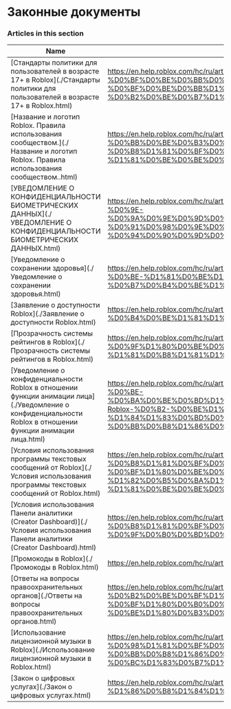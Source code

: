 # Законные документы  
### Articles in this section
Name|URL
-|-
[Стандарты политики для пользователей в возрасте 17+ в Roblox](./Стандарты политики для пользователей в возрасте 17+ в Roblox.html) |https://en.help.roblox.com/hc/ru/articles/15869919570708-%D0%A1%D1%82%D0%B0%D0%BD%D0%B4%D0%B0%D1%80%D1%82%D1%8B-%D0%BF%D0%BE%D0%BB%D0%B8%D1%82%D0%B8%D0%BA%D0%B8-%D0%B4%D0%BB%D1%8F-%D0%BF%D0%BE%D0%BB%D1%8C%D0%B7%D0%BE%D0%B2%D0%B0%D1%82%D0%B5%D0%BB%D0%B5%D0%B9-%D0%B2-%D0%B2%D0%BE%D0%B7%D1%80%D0%B0%D1%81%D1%82%D0%B5-17-%D0%B2-Roblox
[Название и логотип Roblox. Правила использования сообществом.](./Название и логотип Roblox. Правила использования сообществом..html) |https://en.help.roblox.com/hc/ru/articles/115001708126-%D0%9D%D0%B0%D0%B7%D0%B2%D0%B0%D0%BD%D0%B8%D0%B5-%D0%B8-%D0%BB%D0%BE%D0%B3%D0%BE%D1%82%D0%B8%D0%BF-Roblox-%D0%9F%D1%80%D0%B0%D0%B2%D0%B8%D0%BB%D0%B0-%D0%B8%D1%81%D0%BF%D0%BE%D0%BB%D1%8C%D0%B7%D0%BE%D0%B2%D0%B0%D0%BD%D0%B8%D1%8F-%D1%81%D0%BE%D0%BE%D0%B1%D1%89%D0%B5%D1%81%D1%82%D0%B2%D0%BE%D0%BC-
[УВЕДОМЛЕНИЕ О КОНФИДЕНЦИАЛЬНОСТИ БИОМЕТРИЧЕСКИХ ДАННЫХ](./УВЕДОМЛЕНИЕ О КОНФИДЕНЦИАЛЬНОСТИ БИОМЕТРИЧЕСКИХ ДАННЫХ.html) |https://en.help.roblox.com/hc/ru/articles/4412863575316-%D0%A3%D0%92%D0%95%D0%94%D0%9E%D0%9C%D0%9B%D0%95%D0%9D%D0%98%D0%95-%D0%9E-%D0%9A%D0%9E%D0%9D%D0%A4%D0%98%D0%94%D0%95%D0%9D%D0%A6%D0%98%D0%90%D0%9B%D0%AC%D0%9D%D0%9E%D0%A1%D0%A2%D0%98-%D0%91%D0%98%D0%9E%D0%9C%D0%95%D0%A2%D0%A0%D0%98%D0%A7%D0%95%D0%A1%D0%9A%D0%98%D0%A5-%D0%94%D0%90%D0%9D%D0%9D%D0%AB%D0%A5
[Уведомление о сохранении здоровья](./Уведомление о сохранении здоровья.html) |https://en.help.roblox.com/hc/ru/articles/360031603131-%D0%A3%D0%B2%D0%B5%D0%B4%D0%BE%D0%BC%D0%BB%D0%B5%D0%BD%D0%B8%D0%B5-%D0%BE-%D1%81%D0%BE%D1%85%D1%80%D0%B0%D0%BD%D0%B5%D0%BD%D0%B8%D0%B8-%D0%B7%D0%B4%D0%BE%D1%80%D0%BE%D0%B2%D1%8C%D1%8F
[Заявление о доступности Roblox](./Заявление о доступности Roblox.html) |https://en.help.roblox.com/hc/ru/articles/360059080071-%D0%97%D0%B0%D1%8F%D0%B2%D0%BB%D0%B5%D0%BD%D0%B8%D0%B5-%D0%BE-%D0%B4%D0%BE%D1%81%D1%82%D1%83%D0%BF%D0%BD%D0%BE%D1%81%D1%82%D0%B8-Roblox
[Прозрачность системы рейтингов в Roblox](./Прозрачность системы рейтингов в Roblox.html) |https://en.help.roblox.com/hc/ru/articles/7235818866964-%D0%9F%D1%80%D0%BE%D0%B7%D1%80%D0%B0%D1%87%D0%BD%D0%BE%D1%81%D1%82%D1%8C-%D1%81%D0%B8%D1%81%D1%82%D0%B5%D0%BC%D1%8B-%D1%80%D0%B5%D0%B9%D1%82%D0%B8%D0%BD%D0%B3%D0%BE%D0%B2-%D0%B2-Roblox
[Уведомление о конфиденциальности Roblox в отношении функции анимации лица](./Уведомление о конфиденциальности Roblox в отношении функции анимации лица.html) |https://en.help.roblox.com/hc/ru/articles/8064749848980-%D0%A3%D0%B2%D0%B5%D0%B4%D0%BE%D0%BC%D0%BB%D0%B5%D0%BD%D0%B8%D0%B5-%D0%BE-%D0%BA%D0%BE%D0%BD%D1%84%D0%B8%D0%B4%D0%B5%D0%BD%D1%86%D0%B8%D0%B0%D0%BB%D1%8C%D0%BD%D0%BE%D1%81%D1%82%D0%B8-Roblox-%D0%B2-%D0%BE%D1%82%D0%BD%D0%BE%D1%88%D0%B5%D0%BD%D0%B8%D0%B8-%D1%84%D1%83%D0%BD%D0%BA%D1%86%D0%B8%D0%B8-%D0%B0%D0%BD%D0%B8%D0%BC%D0%B0%D1%86%D0%B8%D0%B8-%D0%BB%D0%B8%D1%86%D0%B0
[Условия использования программы текстовых сообщений от Roblox](./Условия использования программы текстовых сообщений от Roblox.html) |https://en.help.roblox.com/hc/ru/articles/9483830673556-%D0%A3%D1%81%D0%BB%D0%BE%D0%B2%D0%B8%D1%8F-%D0%B8%D1%81%D0%BF%D0%BE%D0%BB%D1%8C%D0%B7%D0%BE%D0%B2%D0%B0%D0%BD%D0%B8%D1%8F-%D0%BF%D1%80%D0%BE%D0%B3%D1%80%D0%B0%D0%BC%D0%BC%D1%8B-%D1%82%D0%B5%D0%BA%D1%81%D1%82%D0%BE%D0%B2%D1%8B%D1%85-%D1%81%D0%BE%D0%BE%D0%B1%D1%89%D0%B5%D0%BD%D0%B8%D0%B9-%D0%BE%D1%82-Roblox
[Условия использования Панели аналитики (Creator Dashboard)](./Условия использования Панели аналитики (Creator Dashboard).html) |https://en.help.roblox.com/hc/ru/articles/10949046065044-%D0%A3%D1%81%D0%BB%D0%BE%D0%B2%D0%B8%D1%8F-%D0%B8%D1%81%D0%BF%D0%BE%D0%BB%D1%8C%D0%B7%D0%BE%D0%B2%D0%B0%D0%BD%D0%B8%D1%8F-%D0%9F%D0%B0%D0%BD%D0%B5%D0%BB%D0%B8-%D0%B0%D0%BD%D0%B0%D0%BB%D0%B8%D1%82%D0%B8%D0%BA%D0%B8-Creator-Dashboard-
[Промокоды в Roblox](./Промокоды в Roblox.html) |https://en.help.roblox.com/hc/ru/articles/10549651908244-%D0%9F%D1%80%D0%BE%D0%BC%D0%BE%D0%BA%D0%BE%D0%B4%D1%8B-%D0%B2-Roblox
[Ответы на вопросы правоохранительных органов](./Ответы на вопросы правоохранительных органов.html) |https://en.help.roblox.com/hc/ru/articles/11219680442260-%D0%9E%D1%82%D0%B2%D0%B5%D1%82%D1%8B-%D0%BD%D0%B0-%D0%B2%D0%BE%D0%BF%D1%80%D0%BE%D1%81%D1%8B-%D0%BF%D1%80%D0%B0%D0%B2%D0%BE%D0%BE%D1%85%D1%80%D0%B0%D0%BD%D0%B8%D1%82%D0%B5%D0%BB%D1%8C%D0%BD%D1%8B%D1%85-%D0%BE%D1%80%D0%B3%D0%B0%D0%BD%D0%BE%D0%B2
[Использование лицензионной музыки в Roblox](./Использование лицензионной музыки в Roblox.html) |https://en.help.roblox.com/hc/ru/articles/360038525351-%D0%98%D1%81%D0%BF%D0%BE%D0%BB%D1%8C%D0%B7%D0%BE%D0%B2%D0%B0%D0%BD%D0%B8%D0%B5-%D0%BB%D0%B8%D1%86%D0%B5%D0%BD%D0%B7%D0%B8%D0%BE%D0%BD%D0%BD%D0%BE%D0%B9-%D0%BC%D1%83%D0%B7%D1%8B%D0%BA%D0%B8-%D0%B2-Roblox
[Закон о цифровых услугах](./Закон о цифровых услугах.html) |https://en.help.roblox.com/hc/ru/articles/13061336948244-%D0%97%D0%B0%D0%BA%D0%BE%D0%BD-%D0%BE-%D1%86%D0%B8%D1%84%D1%80%D0%BE%D0%B2%D1%8B%D1%85-%D1%83%D1%81%D0%BB%D1%83%D0%B3%D0%B0%D1%85